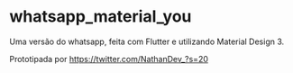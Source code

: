# whatsapp_material_you

Uma versão do whatsapp, feita com Flutter e utilizando Material Design 3.

Prototipada por https://twitter.com/NathanDev_?s=20
